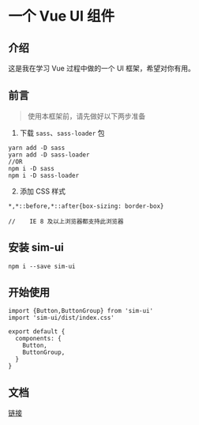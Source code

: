 # 一个 Vue UI 组件



## 介绍

这是我在学习 Vue 过程中做的一个 UI 框架，希望对你有用。

## 前言

>使用本框架前，请先做好以下两步准备


1. 下载 `sass`、`sass-loader` 包

```
yarn add -D sass
yarn add -D sass-loader
//OR
npm i -D sass
npm i -D sass-loader
```  

2. 添加 CSS 样式

    
```
*,*::before,*::after{box-sizing: border-box}

//    IE 8 及以上浏览器都支持此浏览器
```


    
## 安装 sim-ui

```
npm i --save sim-ui
```


## 开始使用

```
import {Button,ButtonGroup} from 'sim-ui'
import 'sim-ui/dist/index.css'

export default {
  components: {
    Button,
    ButtonGroup,
  }
}
```




## 文档

[链接](https://sulimi.github.io/sim-ui/)





